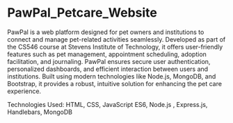 # PawPal_Petcare_Website
PawPal is a web platform designed for pet owners and institutions to connect and manage pet-related activities seamlessly. Developed as part of the CS546 course at Stevens Institute of Technology, it offers user-friendly features such as pet management, appointment scheduling, adoption facilitation, and journaling. PawPal ensures secure user authentication, personalized dashboards, and efficient interaction between users and institutions. Built using modern technologies like Node.js, MongoDB, and Bootstrap, it provides a robust, intuitive solution for enhancing the pet care experience.

Technologies Used: HTML, CSS, JavaScript ES6, Node.js , Express.js, Handlebars, MongoDB
